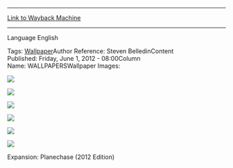 
---
[Link to Wayback Machine](https://web.archive.org/web/20150124064146/http://magic.wizards.com/en/articles/wallpapers/stairs-infinity)

[_metadata_:generator]:- "Drupal 7 (http://drupal.org)"
[_metadata_:node]:- "288296"
[_metadata_:source]:- "article"
[_metadata_:title]:- "Stairs to Infinity"
[_metadata_:wayback_capture_timestamp]:- "2015-01-24 06:41:46"
[_metadata_:wayback_raw_url]:- "https://web.archive.org/web/20150124064146id_/http://magic.wizards.com/en/articles/wallpapers/stairs-infinity"
[_metadata_:wayback_url]:- "http://magic.wizards.com/en/articles/wallpapers/stairs-infinity"
---



Language 
 English

Tags: [Wallpaper](/en/tags/wallpaper)Author Reference: Steven BelledinContent Published: Friday, June 1, 2012 - 08:00Column Name: WALLPAPERSWallpaper Images: 

[![](http://magic.wizards.com/sites/mtg/files/styles/large/public/images/wallpaper/StairstoInfinity_Planechase2012_2560x1600_Wallpaper.jpg?itok=imZR341g)](http://magic.wizards.com/sites/mtg/files/images/wallpaper/StairstoInfinity_Planechase2012_2560x1600_Wallpaper.jpg) 



[![](http://magic.wizards.com/sites/mtg/files/styles/large/public/images/wallpaper/StairstoInfinity_Planechase2012_1920x1080_Wallpaper.jpg?itok=yPiR4tJb)](http://magic.wizards.com/sites/mtg/files/images/wallpaper/StairstoInfinity_Planechase2012_1920x1080_Wallpaper.jpg) 



[![](http://magic.wizards.com/sites/mtg/files/styles/large/public/images/wallpaper/StairstoInfinity_Planechase2012_1280x960_Wallpaper.jpg?itok=u_JFX3jo)](http://magic.wizards.com/sites/mtg/files/images/wallpaper/StairstoInfinity_Planechase2012_1280x960_Wallpaper.jpg) 



[![](http://magic.wizards.com/sites/mtg/files/styles/large/public/images/wallpaper/StairstoInfinity_Planechase2012_iPhone_Wallpaper.jpg?itok=c0wC00Ys)](http://magic.wizards.com/sites/mtg/files/images/wallpaper/StairstoInfinity_Planechase2012_iPhone_Wallpaper.jpg) 



[![](http://magic.wizards.com/sites/mtg/files/styles/large/public/images/wallpaper/StairstoInfinity_Planechase2012_iPad_Wallpaper.jpg?itok=08ynAQon)](http://magic.wizards.com/sites/mtg/files/images/wallpaper/StairstoInfinity_Planechase2012_iPad_Wallpaper.jpg) 



[![](http://magic.wizards.com/sites/mtg/files/styles/large/public/images/wallpaper/StairstoInfinity_Planechase2012_Facebook_Wallpaper.jpg?itok=1Bpkkn2B)](http://magic.wizards.com/sites/mtg/files/images/wallpaper/StairstoInfinity_Planechase2012_Facebook_Wallpaper.jpg) 

Expansion: Planechase (2012 Edition)  

 
